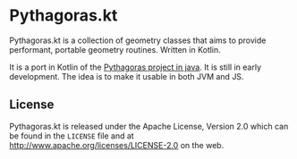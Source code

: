 # Pythagoras.kt

Pythagoras.kt is a collection of geometry classes that aims to provide performant,
portable geometry routines. Written in Kotlin.

It is a port in Kotlin of the [Pythagoras project in java](https://github.com/samskivert/pythagoras).
It is still in early development. The idea is to make it usable in both JVM and JS. 

## License

Pythagoras.kt is released under the Apache License, Version 2.0 which can be found
in the `LICENSE` file and at http://www.apache.org/licenses/LICENSE-2.0 on the
web.
